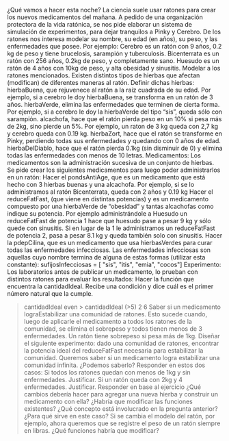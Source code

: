 ¿Qué vamos a hacer esta noche?
La ciencia suele usar ratones para crear los nuevos medicamentos del mañana. A pedido de una organización protectora de la vida ratónica, se nos pide elaborar un sistema de simulación de experimentos, para dejar tranquilos a Pinky y Cerebro.
De los ratones nos interesa modelar su nombre, su edad (en años), su peso, y las enfermedades que posee.
Por ejemplo:
Cerebro es un ratón con 9 años, 0.2 kg de peso y tiene brucelosis, sarampión y tuberculosis.
Bicenterrata es un ratón con 256 años, 0.2kg de peso, y completamente sano.
Huesudo es un ratón de 4 años con 10kg de peso, y alta obesidad y sinusitis.
Modelar a los ratones mencionados.
Existen distintos tipos de hierbas que afectan (modifican) de diferentes maneras al ratón. Definir dichas hierbas:
hierbaBuena, que rejuvenece al ratón a la raíz cuadrada de su edad.
Por ejemplo, si a cerebro le doy hierbaBuena, se transforma en un ratón de 3 años.
hierbaVerde, elimina las enfermedades que terminen de cierta forma.
Por ejemplo, si a cerebro le doy la hierbaVerde del tipo “sis”, queda sólo con sarampión.
alcachofa, hace que el ratón pierda peso en un 10% si pesa más de 2kg, sino pierde un 5%.
Por ejemplo, un raton de 3 kg queda con 2,7 kg y cerebro queda con 0.19 kg. 
hierbaZort, hace que el ratón se transforme en Pinky, perdiendo todas sus enfermedades y quedando con 0 años de edad.
hierbaDelDiablo, hace que el ratón pierda 0.1kg (sin disminuir de 0) y elimina todas las enfermedades con menos de 10 letras. 
Medicamentos: Los medicamentos son la administración sucesiva de un conjunto de hierbas. Se pide crear los siguientes medicamentos para luego poder administrarlos en un ratón: 
Hacer el pondsAntiAge, que es un medicamento que está hecho con 3 hierbas buenas y una alcachofa.
Por ejemplo, si se lo administramos al ratón Bicenterrata, queda con 2 años y 0.19 kg 
Hacer el reduceFatFast, (que viene en distintas potencias) y es un medicamento compuesto por una hierbaVerde de “obesidad” y tantas alcachofas como indique su potencia.
Por ejemplo administrándole a Huesudo un reduceFatFast de potencia 1 hace que huesudo pase a pesar 9 kg y sólo quede con sinusitis. Si en lugar de la 1 le administramos un reduceFatFast de potencia 2, pasa a pesar 8.1 kg y queda también solo con sinusitis.
Hacer la pdepCilina, que es un medicamento que usa hierbasVerdes para curar todas las enfermedades infecciosas. Las enfermedades infecciosas son aquellas cuyo nombre termina de alguna de estas formas (utilizar esta constante):
sufijosInfecciosas = [ "sis", "itis", "emia", "cocos"]
Experimento: Los laboratorios antes de publicar un medicamento, lo prueban con distintos ratones para evaluar los resultados:
Hacer la función que encuentra la cantidadIdeal. Recibe una condición y dice cuál es el primer número natural que la cumple.
> cantidadIdeal even           > cantidadIdeal (>5)
2                              6
Saber si un medicamento lograEstabilizar una comunidad de ratones. Esto sucede cuando, luego de aplicarle el medicamento a todos los ratones de la comunidad, se elimina el sobrepeso y todos tienen menos de 3 enfermedades. Un ratón tiene sobrepeso si pesa más de 1kg.
Diseñar el siguiente experimento: dado una comunidad de ratones, encontrar la potencia ideal del reduceFatFast necesaria para estabilizar la comunidad.
Queremos saber si un medicamento logra estabilizar una comunidad infinita. ¿Podemos saberlo? Responder en estos dos casos:
Si todos los ratones quedan con menos de 1kg y sin enfermedades. Justificar.
Si un ratón queda con 2kg y 4 enfermedades. Justificar.
Responder en base al ejercicio
¿Qué cambios debería hacer para agregar una nueva hierba y construir un medicamento con ella? ¿Habría que modificar las funciones existentes? 
¿Qué concepto está involucrado en la pregunta anterior? ¿Para qué sirve en este caso?
Si se cambia el modelo del ratón, por ejemplo, ahora queremos que se registre el peso de un ratón siempre en libras. ¿Qué funciones habría que modificar?	
